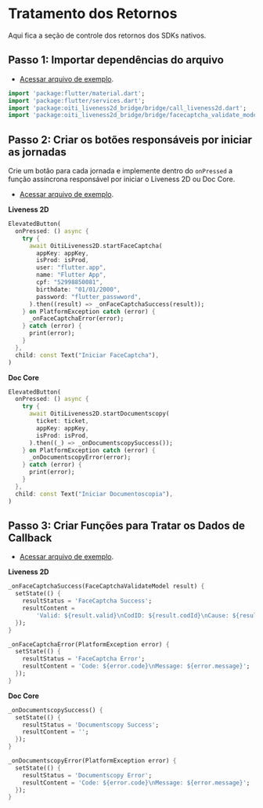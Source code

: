 # Tratamento dos Retornos

Aqui fica a seção de controle dos retornos dos SDKs nativos.

## Passo 1: Importar dependências do arquivo

- [Acessar arquivo de exemplo](../../lib/main.dart).

```dart
import 'package:flutter/material.dart';
import 'package:flutter/services.dart';
import 'package:oiti_liveness2d_bridge/bridge/call_liveness2d.dart';
import 'package:oiti_liveness2d_bridge/bridge/facecaptcha_validate_model.dart';
```

## Passo 2: Criar os botões responsáveis por iniciar as jornadas

Crie um botão para cada jornada e implemente dentro do `onPressed` a função assíncrona responsável por iniciar o Liveness 2D ou Doc Core.

- [Acessar arquivo de exemplo](../../lib/main.dart).

**Liveness 2D**

```dart
ElevatedButton(
  onPressed: () async {
    try {
      await OitiLiveness2D.startFaceCaptcha(
        appKey: appKey,
        isProd: isProd,
        user: "flutter.app",
        name: "Flutter App",
        cpf: "52998850081",
        birthdate: "01/01/2000",
        password: "flutter_passwword",
      ).then((result) => _onFaceCaptchaSuccess(result));
    } on PlatformException catch (error) {
      _onFaceCaptchaError(error);
    } catch (error) {
      print(error);
    }
  },
  child: const Text("Iniciar FaceCaptcha"),
)
```

**Doc Core**

```dart
ElevatedButton(
  onPressed: () async {
    try {
      await OitiLiveness2D.startDocumentscopy(
        ticket: ticket,
        appKey: appKey,
        isProd: isProd,
      ).then((_) => _onDocumentscopySuccess());
    } on PlatformException catch (error) {
      _onDocumentscopyError(error);
    } catch (error) {
      print(error);
    }
  },
  child: const Text("Iniciar Documentoscopia"),
)
```

## Passo 3: Criar Funções para Tratar os Dados de Callback

- [Acessar arquivo de exemplo](../../lib/main.dart).

**Liveness 2D**

```dart
_onFaceCaptchaSuccess(FaceCaptchaValidateModel result) {
  setState(() {
    resultStatus = 'FaceCaptcha Success';
    resultContent =
        'Valid: ${result.valid}\nCodID: ${result.codId}\nCause: ${result.cause}\nProtocol: ${result.uidProtocol}';
  });
}

_onFaceCaptchaError(PlatformException error) {
  setState(() {
    resultStatus = 'FaceCaptcha Error';
    resultContent = 'Code: ${error.code}\nMessage: ${error.message}';
  });
}
```

**Doc Core**

```dart
_onDocumentscopySuccess() {
  setState(() {
    resultStatus = 'Documentscopy Success';
    resultContent = '';
  });
}

_onDocumentscopyError(PlatformException error) {
  setState(() {
    resultStatus = 'Documentscopy Error';
    resultContent = 'Code: ${error.code}\nMessage: ${error.message}';
  });
}
```